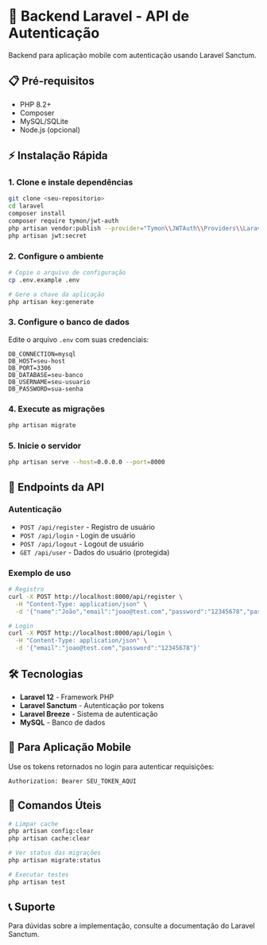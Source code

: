 # 🚀 Backend Laravel - API de Autenticação

Backend para aplicação mobile com autenticação usando Laravel Sanctum.

## 📋 Pré-requisitos

- PHP 8.2+
- Composer
- MySQL/SQLite
- Node.js (opcional)

## ⚡ Instalação Rápida

### 1. Clone e instale dependências
```bash
git clone <seu-repositorio>
cd laravel
composer install
composer require tymon/jwt-auth
php artisan vendor:publish --provider="Tymon\\JWTAuth\\Providers\\LaravelServiceProvider"
php artisan jwt:secret

```

### 2. Configure o ambiente
```bash
# Copie o arquivo de configuração
cp .env.example .env

# Gere a chave da aplicação
php artisan key:generate
```

### 3. Configure o banco de dados
Edite o arquivo `.env` com suas credenciais:
```env
DB_CONNECTION=mysql
DB_HOST=seu-host
DB_PORT=3306
DB_DATABASE=seu-banco
DB_USERNAME=seu-usuario
DB_PASSWORD=sua-senha
```

### 4. Execute as migrações
```bash
php artisan migrate
```

### 5. Inicie o servidor
```bash
php artisan serve --host=0.0.0.0 --port=8000
```

## 🔗 Endpoints da API

### Autenticação
- `POST /api/register` - Registro de usuário
- `POST /api/login` - Login de usuário
- `POST /api/logout` - Logout de usuário
- `GET /api/user` - Dados do usuário (protegida)

### Exemplo de uso
```bash
# Registro
curl -X POST http://localhost:8000/api/register \
  -H "Content-Type: application/json" \
  -d '{"name":"João","email":"joao@test.com","password":"12345678","password_confirmation":"12345678"}'

# Login
curl -X POST http://localhost:8000/api/login \
  -H "Content-Type: application/json" \
  -d '{"email":"joao@test.com","password":"12345678"}'
```

## 🛠️ Tecnologias

- **Laravel 12** - Framework PHP
- **Laravel Sanctum** - Autenticação por tokens
- **Laravel Breeze** - Sistema de autenticação
- **MySQL** - Banco de dados

## 📱 Para Aplicação Mobile

Use os tokens retornados no login para autenticar requisições:
```http
Authorization: Bearer SEU_TOKEN_AQUI
```

## 🔧 Comandos Úteis

```bash
# Limpar cache
php artisan config:clear
php artisan cache:clear

# Ver status das migrações
php artisan migrate:status

# Executar testes
php artisan test
```

## 📞 Suporte

Para dúvidas sobre a implementação, consulte a documentação do Laravel Sanctum.

